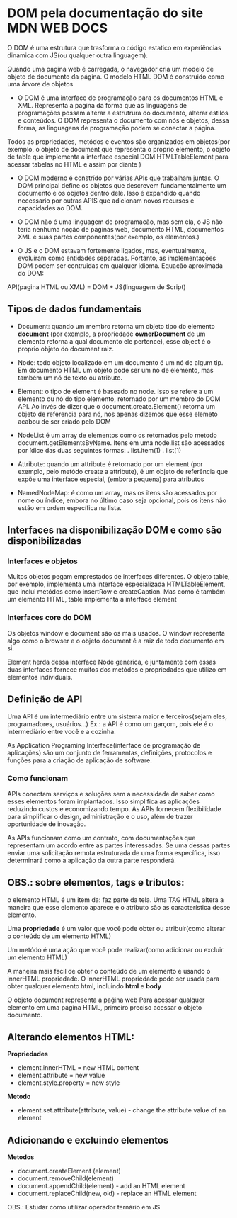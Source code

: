 # DOM pela documentação do site MDN WEB DOCS

O DOM é uma estrutura que trasforma o código estatico em experiências dinamica com JS(ou qualquer outra linguagem).

Quando uma pagina web é carregada, o navegador cria um modelo de objeto de documento da página.
O modelo HTML DOM é construido como uma árvore de objetos

- O DOM é uma interface de programação para os documentos HTML e XML. Representa a pagina da forma que as linguagens de programações possam alterar a estrutrura do documento, alterar estilos e conteúdos.
O DOM representa o documento com nós e objetos, dessa forma, as linguagens de programação podem se conectar a página.

Todos as propriedades, metódos e eventos são organizados em objetos(por exemplo, o objeto de document que representa o próprio elemento, o objeto de table que implementa a interface especial DOM HTMLTableElement para acessar tabelas no HTML e assim por diante )

- O DOM moderno é constrído por várias APIs que trabalham juntas. O DOM principal define os objetos que descrevem fundamentalmente um documento e os objetos dentro dele. Isso é expandido quando necessario por outras APIS que adicionam novos recursos e capacidades ao DOM.

- O DOM não é uma linguagem de programacão, mas sem ela, o JS não teria nenhuma noção de paginas web, documento HTML, documentos XML e suas partes componentes(por exemplo, os elementos.)

- O JS e o DOM estavam fortemente ligados, mas, eventualmente, evoluiram como entidades separadas. Portanto, as implementações DOM podem ser contruidas em qualquer idioma. Equação aproximada do DOM:

API(pagina HTML ou XML) = DOM + JS(linguagem de Script)

## Tipos de dados fundamentais

- Document: quando um membro retorna um objeto tipo do elemento **document** (por exemplo, a propriedade **ownerDocument** de um elemento retorna a qual documento ele pertence), esse object é o proprio objeto do document raiz.

- Node: todo objeto localizado em um documento é um nó de algum tip. Em documento HTML um objeto pode ser um nó de elemento, mas também um nó de texto ou atributo. 

- Element: o tipo de element é baseado no node. Isso se refere a um elemento ou nó do tipo elemento, retornado por um membro do DOM API. Ao invés de dizer que o document.create.Element() retorna um objeto de referencia para nó, nós apenas dizemos que esse elemeto acabou de ser criado pelo DOM 

- NodeList é um array de elementos como os retornados pelo metodo document.getElementsByName. Itens em uma node.list são acessados por ídice das duas seguintes formas: 
. list.item(1)
. list(1) 

- Attribute: quando um attribute é retornado por um element (por exemplo, pelo metódo create a attribute), é um objeto de referência que expõe uma interface especial, (embora pequena) para atributos

- NamedNodeMap: é como um array, mas os itens são acessados por nome ou índice, embora no último caso seja opcional, pois os itens não estão em ordem específica na lista. 

## Interfaces na disponibilização DOM e como são disponibilizadas

### Interfaces e objetos
Muitos objetos pegam emprestados de interfaces diferentes. O objeto table, por exemplo, implementa uma interface especializada HTMLTableElement, que inclui metódos como insertRow e createCaption. Mas como é também um elemento HTML, table implementa a interface element

### Interfaces core do DOM
Os objetos window e document são os mais usados. O window representa algo como o browser e o objeto document é a raiz de todo documento em si. 
  
Element herda dessa interface Node genérica, e juntamente com essas duas interfaces fornece muitos dos metódos e propriedades que utilizo em elementos individuais. 

## Definição de API

Uma API é um intermediário entre um sistema maior e terceiros(sejam eles, programadores, usuários...) 
Ex.: a API é como um garçom, pois ele é o intermediário entre você e a cozinha.

As Application Programing Interface(interface de programação de aplicações) são um conjunto de ferramentas, definições, protocolos e funções para a criação de aplicação de software.


### Como funcionam
APIs conectam serviços e soluções sem a necessidade de saber  como esses elementos foram implantados. Isso simplifica as aplicações reduzindo custos e economizando tempo. As APIs fornecem flexibilidade para simplificar o design, administração e o uso, além de trazer oportunidade de inovação. 

As APIs funcionam como um contrato, com documentações que representam um acordo entre as partes interessadas. Se uma dessas partes enviar uma solicitação remota estruturada de uma forma específica, isso determinará como a aplicação da outra parte responderá. 


## OBS.: sobre elementos, tags e tributos: 
o elemento HTML é um item da: faz parte da tela. Uma TAG HTML altera a maneira que esse elemento aparece e o atributo são as característica desse elemento.


Uma **propriedade** é um valor que você pode obter ou atribuir(como alterar o conteúdo de um elemento HTML)

Um metódo é uma ação que você pode realizar(como adicionar ou excluir um elemento HTML)

A maneira mais facil de obter o conteúdo de um elemento é usando o innerHTML propriedade.
O innerHTML propriedade pode ser usada para obter qualquer elemento html, incluindo **html** e **body**

O objeto document representa a paǵina web
Para acessar qualquer elemento em uma página HTML, primeiro preciso acessar o objeto documento.

## Alterando elementos HTML:

**Propriedades**
- element.innerHTML = new HTML content 
- element.attribute = new value
- element.style.property = new style

**Metodo**
- element.set.attribute(attribute, value) -  change the attribute value of an element

## Adicionando e excluindo elementos

**Metodos**
- document.createElement                       (element)                                                                                              
- document.removeChild(element)
- document.appendChild(element)  - add an HTML element
- document.replaceChild(new, old)  - replace an HTML element 


OBS.: Estudar como utilizar operador ternário em JS
